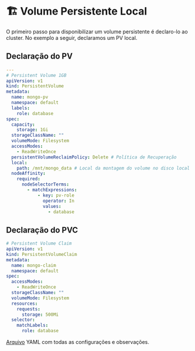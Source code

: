 # :building_construction: Volume Persistente Local

O primeiro passo para disponibilizar um volume persistente é declaro-lo ao cluster. No exemplo a seguir, declaramos um PV local.

## Declaração do PV

```yaml
---
# Persistent Volume 1GB
apiVersion: v1
kind: PersistentVolume
metadata:
  name: mongo-pv
  namespace: default
  labels:
    role: database
spec:
  capacity:
    storage: 1Gi
  storageClassName: ""
  volumeMode: Filesystem
  accessModes:
    - ReadWriteOnce
  persistentVolumeReclaimPolicy: Delete # Política de Recuperação
  local:
    path: /mnt/mongo_data # Local da montagem do volume no disco local
  nodeAffinity:
    required:
      nodeSelectorTerms:
        - matchExpressions:
            - key: pv-role
              operator: In
              values:
                - database
```

## Declaração do PVC

```yaml
# Persistent Volume Claim
apiVersion: v1
kind: PersistentVolumeClaim
metadata:
  name: mongo-claim
  namespace: default
spec:
  accessModes:
    - ReadWriteOnce
  storageClassName: ""
  volumeMode: Filesystem
  resources:
    requests:
      storage: 500Mi
  selector:
    matchLabels:
      role: database
```

[Arquivo](../yml's/10.1-Persistent-Volume-Local.yml) YAML com todas as configurações e observações.
